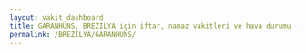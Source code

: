 ```yaml
---
layout: vakit_dashboard
title: GARANHUNS, BREZILYA için iftar, namaz vakitleri ve hava durumu - ilçe/eyalet seç
permalink: /BREZILYA/GARANHUNS/
---
```


<script type="text/javascript">
  var GLOBAL_COUNTRY = 'BREZILYA';
  var GLOBAL_CITY = 'GARANHUNS';
  var GLOBAL_STATE = '';
  var lat = 72;
  var lon = 21;
</script>
